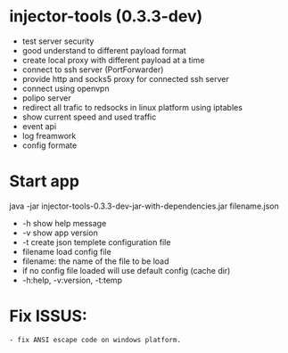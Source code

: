 # injector-tools (0.3.3-dev)


 - test server security
 - good understand to different payload format
 - create local proxy with different payload at a time
 - connect to ssh server (PortForwarder)
 - provide http and socks5 proxy for connected ssh server
 - connect using openvpn
 - polipo server
 - redirect all trafic to redsocks in linux platform using iptables
 - show current speed and used traffic
 - event api
 - log freamwork
 - config formate


# Start app
java -jar injector-tools-0.3.3-dev-jar-with-dependencies.jar filename.json

 - -h	show help message
 - -v	show app version
 - -t 	create json templete configuration file
 - filename	load config file
 - filename:	the name of the file to be load
 - if no config file loaded will use default config (cache dir)
 - -h:help,	-v:version,	-t:temp
 
# Fix ISSUS:
	- fix ANSI escape code on windows platform. 
 
